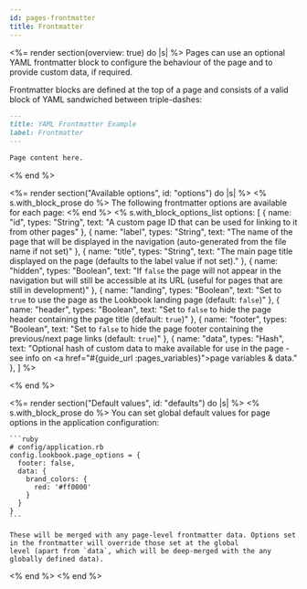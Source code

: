 ```yaml
---
id: pages-frontmatter
title: Frontmatter
---
```


<%= render section(overview: true) do |s| %>
  Pages can use an optional YAML frontmatter block to configure the behaviour of the page and to provide custom data, if required.

  Frontmatter blocks are defined at the top of a page and consists of a valid block of YAML sandwiched between triple-dashes:

  ```markdown
  ---
  title: YAML Frontmatter Example
  label: Frontmatter
  ---
  
  Page content here.
  ```
<% end %>

<%= render section("Available options", id: "options") do |s| %>
  <% s.with_block_prose do %>
    The following frontmatter options are available for each page:
  <% end %>
  <% s.with_block_options_list options: [
    {
      name: "id",
      types: "String",
      text: "A custom page ID that can be used for linking to it from other pages"
    },
    {
      name: "label",
      types: "String",
      text: "The name of the page that will be displayed in the navigation (auto-generated from the file name if not set)"
    },
    {
      name: "title",
      types: "String",
      text: "The main page title displayed on the page (defaults to the label value if not set)."
    },
    {
      name: "hidden",
      types: "Boolean",
      text: "If `false` the page will not appear in the navigation but will still be accessible at its URL (useful for pages that are still in development)"
    },
    {
      name: "landing",
      types: "Boolean",
      text: "Set to `true` to use the page as the Lookbook landing page (default: `false`)"
    },
    {
      name: "header",
      types: "Boolean",
      text: "Set to `false` to hide the page header containing the page title (default: `true`)"
    },
    {
      name: "footer",
      types: "Boolean",
      text: "Set to `false` to hide the page footer containing the previous/next page links (default: `true`)"
    },
    {
      name: "data",
      types: "Hash",
      text: "Optional hash of custom data to make available for use in the page - see info on <a href=\"#{guide_url :pages_variables}\">page variables & data</a>."
    },
  ] %>

<% end %>

<%= render section("Default values", id: "defaults") do |s| %>
  <% s.with_block_prose do %>
    You can set global default values for page options in the application configuration:

    ```ruby
    # config/application.rb
    config.lookbook.page_options = {
      footer: false,
      data: {
        brand_colors: {
          red: '#ff0000'
        }
      }
    }
    ```

    These will be merged with any page-level frontmatter data. Options set in the frontmatter will override those set at the global
    level (apart from `data`, which will be deep-merged with the any globally defined data).
  <% end %>
<% end %>

